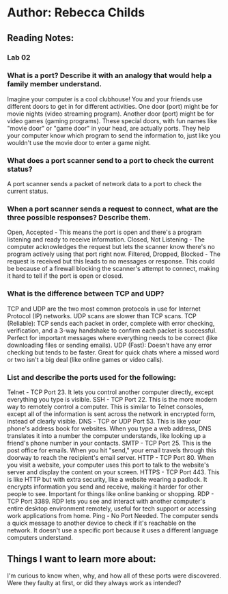 # Author: Rebecca Childs
## Reading Notes:
### Lab 02

### What is a port? Describe it with an analogy that would help a family member understand.
Imagine your computer is a cool clubhouse! You and your friends use different doors to get in for different activities.
One door (port) might be for movie nights (video streaming program).
Another door (port) might be for video games (gaming programs).
These special doors, with fun names like "movie door" or "game door" in your head, are actually ports. They help your computer know which program to send the information to, just like you wouldn't use the movie door to enter a game night.
### What does a port scanner send to a port to check the current status?
A port scanner sends a packet of network data to a port to check the current status.
### When a port scanner sends a request to connect, what are the three possible responses? Describe them.
Open, Accepted - This means the port is open and there's a program listening and ready to receive information.
Closed, Not Listening - The computer acknowledges the request but lets the scanner know there's no program actively using that port right now.
Filtered, Dropped, Blocked - The request is received but this leads to no messages or response. This could be because of a firewall blocking the scanner's attempt to connect, making it hard to tell if the port is open or closed.
### What is the difference between TCP and UDP?
TCP and UDP are the two most common protocols in use for Internet Protocol (IP) networks. UDP scans are slower than TCP scans. 
TCP (Reliable): TCP sends each packet in order, complete with error checking, verification, and a 3-way handshake to confirm each packet is successful. Perfect for important messages where everything needs to be correct (like downloading files or sending emails).
UDP (Fast):  Doesn’t have any error checking but tends to be faster. Great for quick chats where a missed word or two isn't a big deal (like online games or video calls).

### List and describe the ports used for the following:
Telnet - TCP Port 23. It lets you control another computer directly, except everything you type is visible. 
SSH - TCP Port 22. This is the more modern way to remotely control a computer. This is similar to Telnet consoles, except all of the information is sent across the network in encrypted form, instead of clearly visible.
DNS - TCP or UDP Port 53. This is like your phone's address book for websites. When you type a web address, DNS translates it into a number the computer understands, like looking up a friend's phone number in your contacts.
SMTP - TCP Port 25. This is the post office for emails. When you hit "send," your email travels through this doorway to reach the recipient's email server.
HTTP - TCP Port 80. When you visit a website, your computer uses this port to talk to the website's server and display the content on your screen.
HTTPS - TCP Port 443. This is like HTTP but with extra security, like a website wearing a padlock. It encrypts information you send and receive, making it harder for other people to see. Important for things like online banking or shopping.
RDP - TCP Port 3389. RDP lets you see and interact with another computer's entire desktop environment remotely, useful for tech support or accessing work applications from home.
Ping - No Port Needed. The computer sends a quick message to another device to check if it's reachable on the network. It doesn't use a specific port because it uses a different language computers understand.

## Things I want to learn more about:
I'm curious to know when, why, and how all of these ports were discovered. Were they faulty at first, or did they always work as intended? 